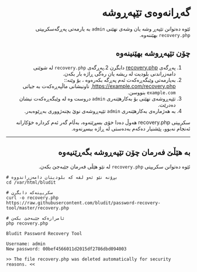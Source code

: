 <div dir="rtl">

# گەڕانەوەی تێپەڕوشە
<!-- position: 4 -->

ئێوە دەتوانن تێپەڕ وشە یان وشەی نهێنی   `admin` بە یارمەتی پەڕگەسکریپتی `recovery.php` بهێننەوە.

<h2 id="how-to-recover-the-password">چۆن تێپەڕوشە بهێنینەوە</h2>

1. پەڕگەی [recovery.php](https://raw.githubusercontent.com/bludit/password-recovery-tool/master/recovery.php) دابگرن
2.پەڕگەی `recovery.php` لە شوێنی دامەزراندنی بلودیت لە ریشە یان رەگی ڕاژە بار بکەن.
3. بەیارمەتی وێبگەڕەکەت ئەم پەڕگە بکەرەوە ، بۆ وێنە:: https://example.com/recovery.php, ناونیشانی ماڵپەڕەکەت بە جیاتی `example.com` بنووسن.
4. تێپەڕوشەی نهێنی بۆ بەکارهێنەری `admin` دروست وە لە وێبگەڕەکەت نیشان دەدرێت.
5. بە هەژمارەی بەکارهێنەری `admin` تێپەڕوشەی نوێ بچنەژووری بەڕێوەبەر.

سکریپتی recovery.php هەوڵ دەدا خۆی بسڕێتەوە، بەڵام گەر ئەم کردارە  خۆکارانە ئەنجام نەبوو، پێشنیار دەکەم بەدەستی لە ڕاژە بیسڕنەوە.

---

<h2 id="how-to-recover-the-password-via-command-line">بە هێڵێ فەرمان چۆن تێپەڕوشە بگەڕێنیەوە</h2>

ئێوە دەتوانن سکریپتی `recovery.php` لە نێو هێڵی فەرمان جێبەجێ بکەن.
</div>

```
# بڕۆنە نێو ئەو لقە کە بلودیتان دامەزراندووە
cd /var/html/bludit

# سکریپتەکە دابگرن
curl -o recovery.php https://raw.githubusercontent.com/bludit/password-recovery-tool/master/recovery.php

# ئامرازەکە جێبەجێ بکەن
php recovery.php
```

```
Bludit Password Recovery Tool

Username: admin
New password: 00bef4566011d2015df2786dbd094003

>> The file recovery.php was deleted automatically for security reasons. <<
```
